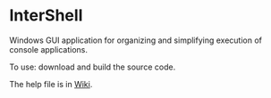 # InterShell

Windows GUI application for organizing and simplifying execution of console applications.

To use: download and build the source code.

The help file is in [Wiki](./wiki).
